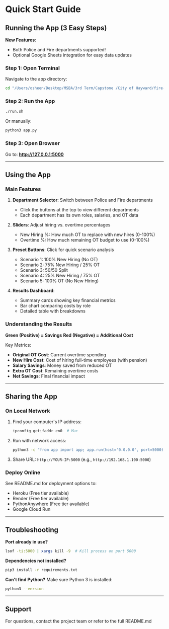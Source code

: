 # Quick Start Guide

## Running the App (3 Easy Steps)

**New Features**:
- Both Police and Fire departments supported!
- Optional Google Sheets integration for easy data updates

### Step 1: Open Terminal
Navigate to the app directory:
```bash
cd "/Users/osheen/Desktop/MSBA/3rd Term/Capstone /City of Hayward/fire-hiring-app"
```

### Step 2: Run the App
```bash
./run.sh
```

Or manually:
```bash
python3 app.py
```

### Step 3: Open Browser
Go to: **http://127.0.0.1:5000**

---

## Using the App

### Main Features

1. **Department Selector**: Switch between Police and Fire departments
   - Click the buttons at the top to view different departments
   - Each department has its own roles, salaries, and OT data

2. **Sliders**: Adjust hiring vs. overtime percentages
   - New Hiring %: How much OT to replace with new hires (0-100%)
   - Overtime %: How much remaining OT budget to use (0-100%)

3. **Preset Buttons**: Click for quick scenario analysis
   - Scenario 1: 100% New Hiring (No OT)
   - Scenario 2: 75% New Hiring / 25% OT
   - Scenario 3: 50/50 Split
   - Scenario 4: 25% New Hiring / 75% OT
   - Scenario 5: 100% OT (No New Hiring)

3. **Results Dashboard**:
   - Summary cards showing key financial metrics
   - Bar chart comparing costs by role
   - Detailed table with breakdowns

### Understanding the Results

**Green (Positive) = Savings**
**Red (Negative) = Additional Cost**

Key Metrics:
- **Original OT Cost**: Current overtime spending
- **New Hire Cost**: Cost of hiring full-time employees (with pension)
- **Salary Savings**: Money saved from reduced OT
- **Extra OT Cost**: Remaining overtime costs
- **Net Savings**: Final financial impact

---

## Sharing the App

### On Local Network
1. Find your computer's IP address:
   ```bash
   ipconfig getifaddr en0  # Mac
   ```

2. Run with network access:
   ```bash
   python3 -c "from app import app; app.run(host='0.0.0.0', port=5000)"
   ```

3. Share URL: `http://YOUR-IP:5000` (e.g., `http://192.168.1.100:5000`)

### Deploy Online
See README.md for deployment options to:
- Heroku (Free tier available)
- Render (Free tier available)
- PythonAnywhere (Free tier available)
- Google Cloud Run

---

## Troubleshooting

**Port already in use?**
```bash
lsof -ti:5000 | xargs kill -9  # Kill process on port 5000
```

**Dependencies not installed?**
```bash
pip3 install -r requirements.txt
```

**Can't find Python?**
Make sure Python 3 is installed:
```bash
python3 --version
```

---

## Support

For questions, contact the project team or refer to the full README.md
